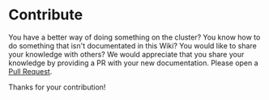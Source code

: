 # Contribute

You have a better way of doing something on the cluster?
You know how to do something that isn't documentated in this Wiki?
You would like to share your knowledge with others?
We would appreciate that you share your knowledge by providing a PR with your new documentation.
Please open a [Pull Request](https://github.com/ai4d-iasc/trixie/pulls).

Thanks for your contribution!
